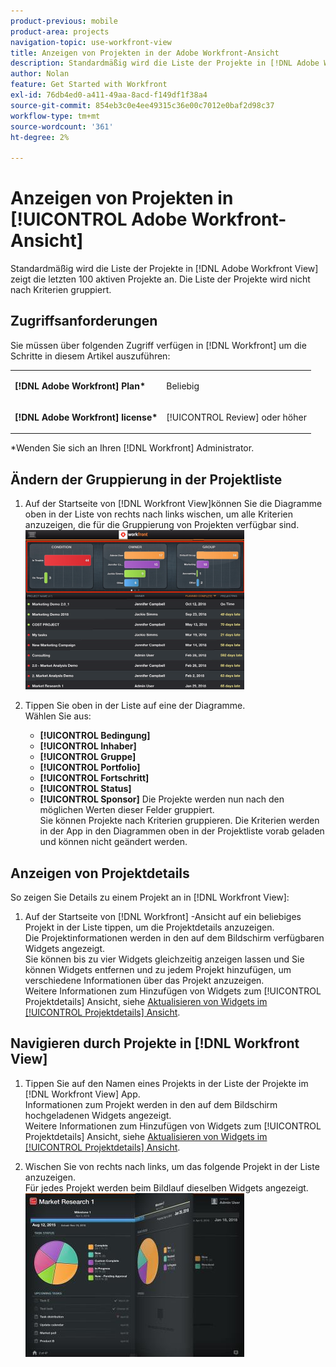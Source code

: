 ```yaml
---
product-previous: mobile
product-area: projects
navigation-topic: use-workfront-view
title: Anzeigen von Projekten in der Adobe Workfront-Ansicht
description: Standardmäßig wird die Liste der Projekte in [!DNL Adobe Workfront] Die Ansicht zeigt die letzten 100 aktiven Projekte an. Die Liste der Projekte wird nicht nach Kriterien gruppiert.
author: Nolan
feature: Get Started with Workfront
exl-id: 76db4ed0-a411-49aa-8acd-f149df1f38a4
source-git-commit: 854eb3c0e4ee49315c36e00c7012e0baf2d98c37
workflow-type: tm+mt
source-wordcount: '361'
ht-degree: 2%

---
```


# Anzeigen von Projekten in [!UICONTROL Adobe Workfront-Ansicht]

Standardmäßig wird die Liste der Projekte in [!DNL Adobe Workfront View] zeigt die letzten 100 aktiven Projekte an. Die Liste der Projekte wird nicht nach Kriterien gruppiert.

## Zugriffsanforderungen

Sie müssen über folgenden Zugriff verfügen in [!DNL Workfront] um die Schritte in diesem Artikel auszuführen:

<table style="table-layout:auto"> 
 <col> 
 </col> 
 <col> 
 </col> 
 <tbody> 
  <tr> 
   <td role="rowheader"><strong>[!DNL Adobe Workfront] Plan*</strong></td> 
   <td> <p>Beliebig</p> </td> 
  </tr> 
  <tr> 
   <td role="rowheader"><strong>[!DNL Adobe Workfront] license*</strong></td> 
   <td> <p>[!UICONTROL Review] oder höher</p> </td> 
  </tr> 
 </tbody> 
</table>

&#42;Wenden Sie sich an Ihren [!DNL Workfront] Administrator.

## Ändern der Gruppierung in der Projektliste

1. Auf der Startseite von [!DNL Workfront View]können Sie die Diagramme oben in der Liste von rechts nach links wischen, um alle Kriterien anzuzeigen, die für die Gruppierung von Projekten verfügbar sind.\
   ![[!DNL workfront_view_project_groupings_Adobe].png](assets/workfront-view-project-groupings-adobe-350x255.png)

1. Tippen Sie oben in der Liste auf eine der Diagramme.\
   Wählen Sie aus:

   * **[!UICONTROL Bedingung]**
   * **[!UICONTROL Inhaber]**
   * **[!UICONTROL Gruppe]**
   * **[!UICONTROL Portfolio]**
   * **[!UICONTROL Fortschritt]**
   * **[!UICONTROL Status]**
   * **[!UICONTROL Sponsor]**
Die Projekte werden nun nach den möglichen Werten dieser Felder gruppiert.
\
      Sie können Projekte nach Kriterien gruppieren. Die Kriterien werden in der App in den Diagrammen oben in der Projektliste vorab geladen und können nicht geändert werden.

## Anzeigen von Projektdetails

So zeigen Sie Details zu einem Projekt an in [!DNL Workfront View]:

1. Auf der Startseite von [!DNL Workfront] -Ansicht auf ein beliebiges Projekt in der Liste tippen, um die Projektdetails anzuzeigen.\
   Die Projektinformationen werden in den auf dem Bildschirm verfügbaren Widgets angezeigt.\
   Sie können bis zu vier Widgets gleichzeitig anzeigen lassen und Sie können Widgets entfernen und zu jedem Projekt hinzufügen, um verschiedene Informationen über das Projekt anzuzeigen.\
   Weitere Informationen zum Hinzufügen von Widgets zum [!UICONTROL Projektdetails] Ansicht, siehe [Aktualisieren von Widgets im [!UICONTROL Projektdetails] Ansicht](../../../workfront-basics/mobile-apps/using-workfront-view/update-widgets-in-workfront-view.md).

## Navigieren durch Projekte in [!DNL Workfront View]

1. Tippen Sie auf den Namen eines Projekts in der Liste der Projekte im [!DNL Workfront View] App.\
   Informationen zum Projekt werden in den auf dem Bildschirm hochgeladenen Widgets angezeigt.\
   Weitere Informationen zum Hinzufügen von Widgets zum [!UICONTROL Projektdetails] Ansicht, siehe [Aktualisieren von Widgets im [!UICONTROL Projektdetails] Ansicht](../../../workfront-basics/mobile-apps/using-workfront-view/update-widgets-in-workfront-view.md).

1. Wischen Sie von rechts nach links, um das folgende Projekt in der Liste anzuzeigen.\
   Für jedes Projekt werden beim Bildlauf dieselben Widgets angezeigt.\
   ![Image-1__6__copy.jpg](assets/image-1--6--copy-350x262.jpg) 
